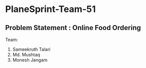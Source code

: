 # PlaneSprint-Team-51

## Problem Statement : Online Food Ordering

Team:
1. Sameekruth Talari
2. Md. Mushtaq
3. Monesh Jangam
